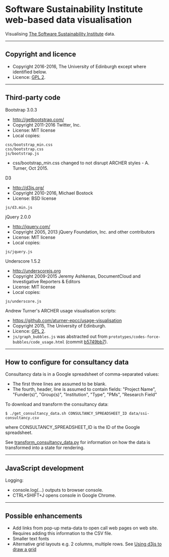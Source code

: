 # Software Sustainability Institute web-based data visualisation


Visualising [The Software Sustainability Institute](http://www.software.ac.uk) data.

---

## Copyright and licence

* Copyright 2016-2016, The University of Edinburgh except where identified below.
* Licence: [GPL 2](./LICENSE]).

---

## Third-party code

Bootstrap 3.0.3

* http://getbootstrap.com/
* Copyright 2011-2016 Twitter, Inc.
* License: MIT license
* Local copies:

```
css/bootstrap_min.css
css/bootstrap.css
js/bootstrap.js
```

* css/bootstrap_min.css changed to not disrupt ARCHER styles - A. Turner, Oct 2015.

D3

* http://d3js.org/
* Copyright  2010-2016, Michael Bostock
* License: BSD license

```
js/d3.min.js
```

jQuery 2.0.0

* http://jquery.com/
* Copyright 2005, 2013 jQuery Foundation, Inc. and other contributors
* License: MIT license
* Local copies:

```
js/jquery.js
```

Underscore 1.5.2

* http://underscorejs.org
* Copyright 2009-2015 Jeremy Ashkenas, DocumentCloud and Investigative Reporters & Editors
* License: MIT license
* Local copies:

```
js/underscore.js
```

Andrew Turner's ARCHER usage visualisation scripts:

* https://github.com/aturner-epcc/usage-visualisation
* Copyright 2015, The University of Edinburgh.
* Licence: [GPL 2](./LICENSE]).
* `js/graph_bubbles.js` was abstracted out from `prototypes/codes-force-bubbles/code_usage.html` (commit [b5749bb7](https://github.com/mikej888/usage-visualisation/commit/b5749bb711045246abc3edeec4e98b18a28d2c53)).

---

## How to configure for consultancy data

Consultancy data is in a Google spreadsheet of comma-separated values:

* The first three lines are assumed to be blank.
* The fourth, header, line is assumed to contain fields: "Project
  Name", "Funder(s)", "Group(s)", "Institution", "Type", "PMs",
  "Research Field"

To download and transform the consultancy data:

```
$ ./get_consultancy_data.sh CONSULTANCY_SPREADSHEET_ID data/ssi-consultancy.csv
```

where CONSULTANCY_SPREADSHEET_ID is the ID of the Google
spreadsheet.

See [transform_consultancy_data.py](./transform_consultancy_data.py) for information on how the data is transformed into a state for rendering.

---

## JavaScript development

Logging:

* console.log(...) outputs to browser console. 
* CTRL+SHIFT+J opens console in Google Chrome.

---

## Possible enhancements

* Add links from pop-up meta-data to open call web pages on web site. Requires adding this information to the CSV file.
* Smaller text fonts
* Alternative grid layouts e.g. 2 columns, multiple rows. See [Using d3js to draw a grid](http://knowledgestockpile.blogspot.co.uk/2012/01/using-d3js-to-draw-grid.html)
